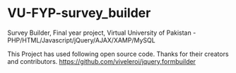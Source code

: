 # VU-FYP-survey_builder
Survey Builder, Final year project, Virtual University of Pakistan - PHP/HTML/Javascript/jQuery/AJAX/XAMP/MySQL


This Project has used following open source code. Thanks for their creators and contributors.
https://github.com/viveleroi/jquery.formbuilder

